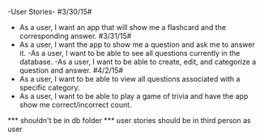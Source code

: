 -User Stories-
#3/30/15#
 - As a user, I want an app that will show me a flashcard and the
 corresponding answer.
#3/31/15#
 - As a user, I want the app to show me a question and ask me
 to answer it.
 -As a user, I want to be able to see all questions currently in the database.
 -As a user, I want to be able to create, edit, and categorize a question and
 answer.
#4/2/15#
 - As a user, I want to be able to view all questions associated with a
 specific category.
 - As a user, I want to be able to play a game of trivia and have the app
 show me correct/incorrect count.



*** shouldn't be in db folder
*** user stories should be in third person as user
